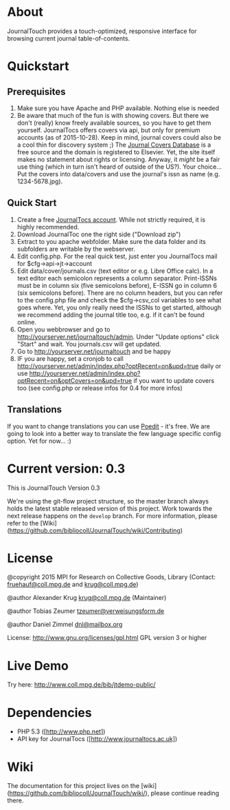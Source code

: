 # About
JournalTouch provides a touch-optimized, responsive interface for browsing current journal table-of-contents.

# Quickstart
## Prerequisites
1. Make sure you have Apache and PHP available. Nothing else is needed
2. Be aware that much of the fun is with showing covers. But there we don't (really) know freely available sources, so you have to get them yourself. JournalTocs offers covers via api, but only for premium accounts (as of 2015-10-28). Keep in mind, journal covers could also be a cool thin for discovery system ;)
The [Journal Covers Database](http://www.stmcovers.com/) is a free source and the domain is registered to Elsevier. Yet, the site itself makes no statement about rights or licensing. Anyway, it _might_ be a fair use thing (which in turn isn't heard of outside of the US?). Your choice... Put the covers into data/covers and use the journal's issn as name (e.g. 1234-5678.jpg).

## Quick Start
1. Create a free [JournalTocs account](http://www.journaltocs.ac.uk/index.php?action=register). While not strictly required, it is highly recommended.
2. Download JournalToc one the right side ("Download zip")
3. Extract to you apache webfolder. Make sure the data folder and its subfolders are writable by the webserver.
4. Edit config.php. For the real quick test, just enter you JournalTocs mail for $cfg->api->jt->account
5. Edit data/cover/journals.csv (text editor or e.g. Libre Office calc). In a text editor each semicolon represents a column separator. Print-ISSNs must be in column six (five semicolons before), E-ISSN go in column 6 (six semicolons before). There are no column headers, but you can refer to the config.php file and check the $cfg->csv_col variables to see what goes where. Yet, you only really need the ISSNs to get started, although we recommend adding the journal title too, e.g. if it can't be found online.
6. Open you webbrowser and go to http://yourserver.net/journaltouch/admin. Under "Update options" click "Start" and wait. You journals.csv will get updated.
7. Go to http://yourserver.net/journaltouch and be happy
8. IF you are happy, set a cronjob to call http://yourserver.net/admin/index.php?optRecent=on&upd=true daily or use http://yourserver.net/admin/index.php?optRecent=on&optCovers=on&upd=true if you want to update covers too (see config.php or release infos for 0.4 for more infos)


## Translations
If you want to change translations you can use [Poedit](https://poedit.net/) - it's free. We are going to look into a better way to translate the few language specific config option. Yet for now... :)

# Current version: 0.3
This is JournalTouch Version 0.3

We're using the git-flow project structure, so the master branch always holds the latest stable released version of this project.
Work towards the next release happens on the `develop` branch. For more information, please refer to the [Wiki] (https://github.com/bibliocoll/JournalTouch/wiki/Contributing)

# License
@copyright 2015 MPI for Research on Collective Goods, Library
(Contact: fruehauf@coll.mpg.de and krug@coll.mpg.de)

@author Alexander Krug <krug@coll.mpg.de> (Maintainer)

@author Tobias Zeumer <tzeumer@verweisungsform.de>

@author Daniel Zimmel <dnl@mailbox.org>

License: http://www.gnu.org/licenses/gpl.html GPL version 3 or higher

# Live Demo
Try here: http://www.coll.mpg.de/bib/jtdemo-public/

# Dependencies
- PHP 5.3 ([http://www.php.net])
- API key for JournalTocs ([http://www.journaltocs.ac.uk])

# Wiki
The documentation for this project lives on the [wiki] (https://github.com/bibliocoll/JournalTouch/wiki/), please continue reading there.
